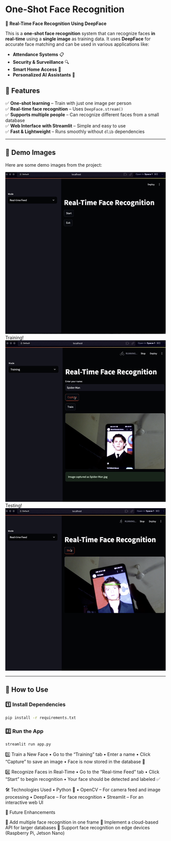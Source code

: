 # **One-Shot Face Recognition**  
🚀 **Real-Time Face Recognition Using DeepFace**  

This is a **one-shot face recognition** system that can recognize faces **in real-time** using a **single image** as training data. It uses **DeepFace** for accurate face matching and can be used in various applications like:  

- **Attendance Systems** 📋  
- **Security & Surveillance** 🔍  
- **Smart Home Access** 🚪  
- **Personalized AI Assistants** 🤖  

## **🔧 Features**
✅ **One-shot learning** – Train with just one image per person  
✅ **Real-time face recognition** – Uses `DeepFace.stream()`  
✅ **Supports multiple people** – Can recognize different faces from a small database  
✅ **Web Interface with Streamlit** – Simple and easy to use  
✅ **Fast & Lightweight** – Runs smoothly without `dlib` dependencies  

---

## **📸 Demo Images**  
Here are some demo images from the project:  

![Demo Image 1](./ss.png)  
Training!
![Demo Image 3](./ss3.png)
Testing!
![Demo Image 2](./ss1.png)  


---

## **🚀 How to Use**
### **1️⃣ Install Dependencies**  
```bash
pip install -r requirements.txt
```
### 2️⃣ Run the App
```bash
streamlit run app.py
```


3️⃣ Train a New Face
	•	Go to the “Training” tab
	•	Enter a name
	•	Click “Capture” to save an image
	•	Face is now stored in the database 🎉

4️⃣ Recognize Faces in Real-Time
	•	Go to the “Real-time Feed” tab
	•	Click “Start” to begin recognition
	•	Your face should be detected and labeled ✅


🛠 Technologies Used
	•	Python 🐍
	•	OpenCV – For camera feed and image processing
	•	DeepFace – For face recognition
	•	Streamlit – For an interactive web UI


📌 Future Enhancements

🔹 Add multiple face recognition in one frame
🔹 Implement a cloud-based API for larger databases
🔹 Support face recognition on edge devices (Raspberry Pi, Jetson Nano)
